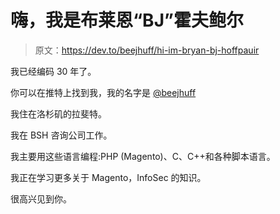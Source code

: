 # 嗨，我是布莱恩“BJ”霍夫鲍尔

> 原文：<https://dev.to/beejhuff/hi-im-bryan-bj-hoffpauir>

我已经编码 30 年了。

你可以在推特上找到我，我的名字是 [@beejhuff](https://twitter.com/beejhuff)

我住在洛杉矶的拉斐特。

我在 BSH 咨询公司工作。

我主要用这些语言编程:PHP (Magento)、C、C++和各种脚本语言。

我正在学习更多关于 Magento，InfoSec 的知识。

很高兴见到你。